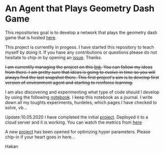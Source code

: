 # An Agent that Plays Geometry Dash Game
This repositories goal is to develop a network that plays the geometry dash game that is hosted [here](https://scratch.mit.edu/projects/105500895/fullscreen/).

This project is currentlly in progess. I have started this repository to teach myself by doing it. If you have any contributions or questions please do not hesitate to chip-in by opening an [issue](https://github.com/hakanonal/geodashml/issues/new). Thanks.

~~I am currentlly managing the project on this [link](https://github.com/hakanonal/geodashml/projects/1). You can follow my ideas from there. I am pretty sure that ideas is going to evolve in time so you will always find the last snapshot there. This first project's aim is to develop first version of environment agent and starting to reinforce learning.~~

I am also discovering and experimenting what type of code should I develop by using the following [notebook](https://github.com/hakanonal/geodashml/blob/master/experiment.ipynb). I keep this notebook as a journal. I write down all my toughts experiments, hurdeles, which pages I have checked to solve, vb...

Update:10.05.2020
I have completed the initial [project](https://github.com/hakanonal/geodashml/projects/1). Deployed it to a cloud server and it is working. You can watch the metrics from [here](https://app.wandb.ai/hakanonal/geodashml)

A new [project](https://github.com/hakanonal/geodashml/projects/3) has been opened for optimzing hyper parameters. Please chip-in if your heart goes in here...

Hakan
